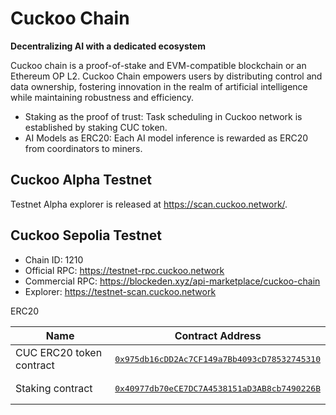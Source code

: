 # Cuckoo Chain

**Decentralizing AI with a dedicated ecosystem**

Cuckoo chain is a proof-of-stake and EVM-compatible blockchain or an Ethereum OP L2. Cuckoo Chain empowers users by
distributing control and data ownership, fostering innovation in the realm of artificial intelligence while maintaining
robustness and efficiency.

- Staking as the proof of trust: Task scheduling in Cuckoo network is established by staking CUC token.
- AI Models as ERC20: Each AI model inference is rewarded as ERC20 from coordinators to miners.


## Cuckoo Alpha Testnet

Testnet Alpha explorer is released at https://scan.cuckoo.network/.


## Cuckoo Sepolia Testnet

* Chain ID: 1210
* Official RPC: https://testnet-rpc.cuckoo.network
* Commercial RPC: https://blockeden.xyz/api-marketplace/cuckoo-chain
* Explorer: https://testnet-scan.cuckoo.network

ERC20

| Name                     | Contract Address                                                                                                                                |
|--------------------------|-------------------------------------------------------------------------------------------------------------------------------------------------|
| CUC ERC20 token contract | <pre>[0x975db16cDD2Ac7CF149a7Bb4093cD78532745310](https://testnet-scan.cuckoo.network/token/0x975db16cDD2Ac7CF149a7Bb4093cD78532745310/)</pre>  |
| Staking contract         | <pre>[0x40977db70eCE7DC7A4538151aD3AB8cb7490226B](https://testnet-scan.cuckoo.network/address/0x40977db70eCE7DC7A4538151aD3AB8cb7490226B)</pre> |

